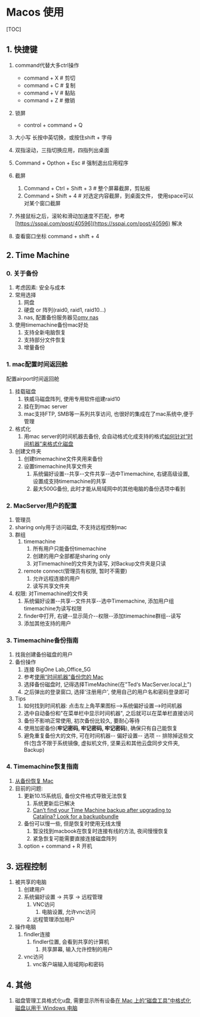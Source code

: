 # Macos 使用
[TOC]

## 1. 快捷键
1. command代替大多ctrl操作
    - command + X   # 剪切
    - command + C   # 复制
    - command + V   # 黏贴
    - command + Z   # 撤销

2. 锁屏
    - control + command + Q 

3. 大小写   长按中英切换，或按住shift + 字母

4. 双指滚动，三指切换应用，四指列出桌面

5. Command + Opthon + Esc   # 强制退出应用程序
6. 截屏
   1. Command + Ctrl + Shift + 3    # 整个屏幕截屏，剪贴板
   2. Command + Shift + 4   # 对选定内容截屏，到桌面文件， 使用space可以对某个窗口截屏

7. 外接鼠标之后，滚轮和滑动加速度不匹配，参考 [https://sspai.com/post/40596](https://sspai.com/post/40596) 解决
8. 查看窗口坐标 command + shift + 4


## 2. Time Machine

### 0. 关于备份
1. 考虑因素: 安全与成本
2. 常用选择
    1. 网盘
    2. 硬盘 or 阵列(raid0, raid1, raid10...)
    3. nas, 配置备份服务器见[omv nas](/Configurations/nas.md)
3. 使用timemachine备份mac好处
    1. 支持全新电脑恢复
    2. 支持部分文件恢复
    3. 增量备份


### 1. mac配置时间返回舱
配置airport时间返回舱
1. 挂载磁盘
    1. 铁威马磁盘阵列, 使用专用软件组建raid10
    2. 挂在到mac server
    3. mac支持FTP, SMB等一系列共享访问, 也很好的集成在了mac系统中,便于管理
2. 格式化
    1. 用mac server的时间机器去备份, 会自动格式化成支持的格式[如何针对“时间机器”来格式化磁盘](https://support.apple.com/zh-cn/HT202784#format)
3. 创建文件夹
    1. 创建timemachine文件夹用来备份
    2. 设置timemachine共享文件夹
        1. 系统偏好设置--共享--文件共享--选中Timemachine, 右键高级设置, 设置成支持timemachine的共享
        2. 最大500G备份, 此时才能从局域网中的其他电脑的备份选项中看到


### 2. MacServer用户的配置
1. 管理员
2. sharing only用于访问磁盘, 不支持远程控制mac
3. 群组
    1. timemachine
        1. 所有用户只能备份timemachine
        2. 创建的用户全部都是sharing only
        3. 对Timemachine的文件夹为读写, 对Backup文件夹是只读
    2. remote connect(管理员有权限, 暂时不需要)
        1. 允许远程连接的用户
        2. 读写共享文件夹
4. 权限: 对Timemachine的文件夹 
    1. 系统偏好设置--共享--文件共享--选中Timemachine, 添加用户组timemachine为读写权限
    2. finder中打开, 右键--显示简介--权限--添加timemachine群组--读写
    3. 添加其他支持的用户


### 3. Timemachine备份指南
1. 找我创建备份磁盘的用户
2. 备份操作
    1. 连接 BigOne Lab_Office_5G
    2. 参考[使用“时间机器”备份您的 Mac](https://support.apple.com/zh-cn/HT201250)
    3. 选择备份磁盘时, 记得选择TimeMachine(在"Ted‘s MacServer.local上")
    4. 之后弹出的登录窗口, 选择'注册用户', 使用自己的用户名和密码登录即可
3. Tips
    1. 如何找到时间机器: 点击左上角苹果图标-->系统偏好设置-->时间机器
    2. 选中自动备份和"在菜单栏中显示时间机器", 之后就可以在菜单栏直接访问
    3. 备份不影响正常使用, 初次备份比较久, 要耐心等待
    4. 使用加密备份(**牢记密码, 牢记密码, 牢记密码**), 确保只有自己能恢复
    5. 避免重复备份大的文件, 可在时间机器-- 偏好设置-- 选项 -- 排除掉这些文件(包含不限于系统镜像, 虚拟机文件, 坚果云和其他云盘同步文件夹, Backup)
   

### 4. Timemachine恢复指南
1. [从备份恢复 Mac](https://support.apple.com/zh-cn/HT203981)
2. 目前的问题:
    1. 更新10.15系统后, 备份文件格式导致无法恢复
        1. 系统更新后已解决 
        2. [Can’t find your Time Machine backup after upgrading to Catalina? Look for a backupbundle](https://www.macworld.com/article/3445481/can-t-find-your-time-machine-backup-after-upgrading-to-catalina-look-for-a-backupbundle.html)
    2. 备份可以慢一些, 但是恢复时使用无线太慢
        1. 暂没找到macbook在恢复时连接有线的方法, 夜间慢慢恢复
        2. 紧急恢复可能需要直接连接磁盘阵列
    3. option + command + R 开机


## 3. 远程控制
1. 被共享的电脑
    1. 创建用户
    2. 系统偏好设置 -> 共享 -> 远程管理
        1. VNC访问
            1. 电脑设置, 允许vnc访问
        2. 远程管理添加用户
2. 操作电脑
    1. findler连接
        1. findler位置, 会看到共享的计算机
            1. 共享屏幕, 输入允许控制的用户
    2. vnc访问
        1. vnc客户端输入局域网ip和密码


## 4. 其他
1. 磁盘管理工具格式化u盘, 需要显示所有设备[在 Mac 上的“磁盘工具”中格式化磁盘以用于 Windows 电脑](https://support.apple.com/zh-cn/guide/disk-utility/dskutl1010/mac)